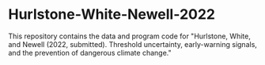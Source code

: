 # Hurlstone-White-Newell-2022
This repository contains the data and program code for "Hurlstone, White, and Newell (2022, submitted). Threshold uncertainty, early-warning signals, and the prevention of dangerous climate change."
